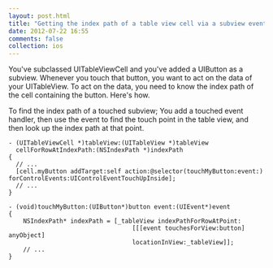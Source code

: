 ```yaml
---
layout: post.html
title: "Getting the index path of a table view cell via a subview event"
date: 2012-07-22 16:55
comments: false
collection: ios
---
```


You've subclassed UITableViewCell and you've added a UIButton as a subview. Whenever you touch that
button, you want to act on the data of your UITableView. To act on the data, you need to know the
index path of the cell containing the button. Here's how.

To find the index path of a touched subview; You add a touched event handler, then use the event to find the touch point in the table view, and then look up the index path at that point.

	- (UITableViewCell *)tableView:(UITableView *)tableView
	  cellForRowAtIndexPath:(NSIndexPath *)indexPath
	{
	  // ...
	  [cell.myButton addTarget:self action:@selector(touchMyButton:event:) forControlEvents:UIControlEventTouchUpInside];
	  // ...
	}

	- (void)touchMyButton:(UIButton*)button event:(UIEvent*)event
	{
	    NSIndexPath* indexPath = [_tableView indexPathForRowAtPoint:
	                                  [[[event touchesForView:button] anyObject]
	                                  locationInView:_tableView]];
	    // ...
	}
